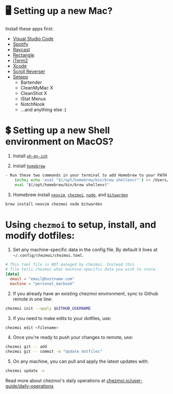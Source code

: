 # 🖥️ Setting up a new Mac?

Install these apps first:
* [Visual Studio Code](https://code.visualstudio.com/)
* [Spotify](https://www.spotify.com/de-en/download/mac/)
* [Raycast](https://www.raycast.com)
* [Rectangle](https://rectangleapp.com)
* [iTerm2](https://iterm2.com)
* [Xcode](https://apple.com/xcode)
* [Scroll Reverser](https://pilotmoon.com)
* [Setapp](https://setapp.com)
  * Bartender
  * CleanMyMac X
  * CleanShot X
  * iStat Menus
  * NotchNook
  * ...and anything else :)

# 💲 Setting up a new Shell environment on MacOS?

1. Install [`oh-my-zsh`](https://ohmyz.sh/)

2. Install [`homebrew`](https://brew.sh)

```sh
- Run these two commands in your terminal to add Homebrew to your PATH:
    (echo; echo 'eval "$(/opt/homebrew/bin/brew shellenv)"') >> /Users/rpalaguachi/.zprofile
    eval "$(/opt/homebrew/bin/brew shellenv)"
```

3.  Homebrew install [`neovim`](https://neovim.io/), [`chezmoi`](https://www.chezmoi.io/quick-start/),
[`node`](https://nodejs.org/en/download/package-manager), and [`bitwarden`](https://bitwarden.com/download/)

```sh
brew install neovim chezmoi node bitwarden
```

# Using `chezmoi` to setup, install, and modify dotfiles:

1. Set any machine-specific data in the config file. By default it lives at `~/.config/chezmoi/chezmoi.toml`.
```toml
# This toml file is NOT managed by chezmoi. Instead this
# file tells chezmoi what machine-specific data you wish to store.
[data]
  email = "email@hostname.com"
  machine = "personal_macbook"
```

2. If you already have an existing chezmoi environment, sync to Github remote in one line:
```sh
chezmoi init --apply $GITHUB_USERNAME
```

3. If you need to make edits to your dotfiles, use:
```sh
chezmoi edit <filename>
```

4. Once you're ready to push your changes to remote, use:
```sh
chezmoi git -- add
chezmoi git -- commit -m "Update dotfiles"
```

5. On any machine, you can pull and apply the latest updates with:
```sh
chezmoi update -v
```

Read more about chezmoi's daily operations at
[chezmoi.io/user-guide/daily-operations](chezmoi.io/user-guide/daily-operations)
